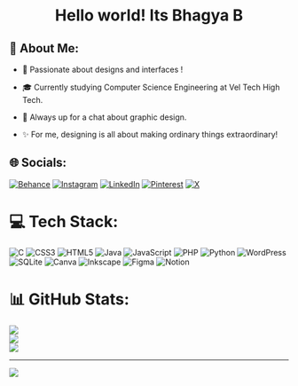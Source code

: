 <h1 align="center">Hello world! Its Bhagya B</h1>
  <h2 style="flex: 1; border:none; text-decoration: none;">💫 About Me:</h2>




- 🤩 Passionate about designs and interfaces !

- 🎓 Currently studying Computer Science Engineering at Vel Tech High Tech.

- 💬 Always up for a chat about graphic design.

- ✨ For me, designing is all about making ordinary things extraordinary!


## 🌐 Socials:
[![Behance](https://img.shields.io/badge/Behance-1769ff?logo=behance&logoColor=white)](https://behance.net/https://www.behance.net/bhagyabalaji) [![Instagram](https://img.shields.io/badge/Instagram-%23E4405F.svg?logo=Instagram&logoColor=white)](https://instagram.com/bhagya._.63) [![LinkedIn](https://img.shields.io/badge/LinkedIn-%230077B5.svg?logo=linkedin&logoColor=white)](https://linkedin.com/in/https://www.linkedin.com/in/bhagya-b-designer/) [![Pinterest](https://img.shields.io/badge/Pinterest-%23E60023.svg?logo=Pinterest&logoColor=white)](https://pinterest.com/https://in.pinterest.com/bhagya6balaji/) [![X](https://img.shields.io/badge/X-black.svg?logo=X&logoColor=white)](https://x.com/https://x.com/Bhagya77425867) 

# 💻 Tech Stack:
![C](https://img.shields.io/badge/c-%2300599C.svg?style=for-the-badge&logo=c&logoColor=white) ![CSS3](https://img.shields.io/badge/css3-%231572B6.svg?style=for-the-badge&logo=css3&logoColor=white) ![HTML5](https://img.shields.io/badge/html5-%23E34F26.svg?style=for-the-badge&logo=html5&logoColor=white) ![Java](https://img.shields.io/badge/java-%23ED8B00.svg?style=for-the-badge&logo=openjdk&logoColor=white) ![JavaScript](https://img.shields.io/badge/javascript-%23323330.svg?style=for-the-badge&logo=javascript&logoColor=%23F7DF1E) ![PHP](https://img.shields.io/badge/php-%23777BB4.svg?style=for-the-badge&logo=php&logoColor=white) ![Python](https://img.shields.io/badge/python-3670A0?style=for-the-badge&logo=python&logoColor=ffdd54) ![WordPress](https://img.shields.io/badge/WordPress-%23117AC9.svg?style=for-the-badge&logo=WordPress&logoColor=white) ![SQLite](https://img.shields.io/badge/sqlite-%2307405e.svg?style=for-the-badge&logo=sqlite&logoColor=white) ![Canva](https://img.shields.io/badge/Canva-%2300C4CC.svg?style=for-the-badge&logo=Canva&logoColor=white) ![Inkscape](https://img.shields.io/badge/Inkscape-e0e0e0?style=for-the-badge&logo=inkscape&logoColor=080A13) ![Figma](https://img.shields.io/badge/figma-%23F24E1E.svg?style=for-the-badge&logo=figma&logoColor=white) ![Notion](https://img.shields.io/badge/Notion-%23000000.svg?style=for-the-badge&logo=notion&logoColor=white)
# 📊 GitHub Stats:
![](https://github-readme-stats.vercel.app/api?username=Bhagya-06&theme=radical&hide_border=false&include_all_commits=false&count_private=false)<br/>
![](https://github-readme-streak-stats.herokuapp.com/?user=Bhagya-06&theme=radical&hide_border=false)<br/>
![](https://github-readme-stats.vercel.app/api/top-langs/?username=Bhagya-06&theme=radical&hide_border=false&include_all_commits=false&count_private=false&layout=compact)

---
[![](https://visitcount.itsvg.in/api?id=Bhagya-06&icon=0&color=10)](https://visitcount.itsvg.in)

<!-- Proudly created with GPRM ( https://gprm.itsvg.in ) -->
